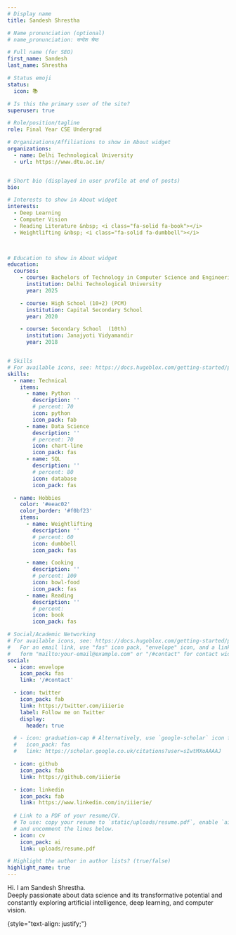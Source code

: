 ```yaml
---
# Display name
title: Sandesh Shrestha

# Name pronunciation (optional)
# name_pronunciation: सन्देश श्रेष्ठ

# Full name (for SEO)
first_name: Sandesh
last_name: Shrestha

# Status emoji
status:
  icon: 📚

# Is this the primary user of the site?
superuser: true

# Role/position/tagline
role: Final Year CSE Undergrad

# Organizations/Affiliations to show in About widget
organizations:
  - name: Delhi Technological University
  - url: https://www.dtu.ac.in/


# Short bio (displayed in user profile at end of posts)
bio: 

# Interests to show in About widget
interests:
  - Deep Learning 
  - Computer Vision
  - Reading Literature &nbsp; <i class="fa-solid fa-book"></i>
  - Weightlifting &nbsp; <i class="fa-solid fa-dumbbell"></i>

  

# Education to show in About widget
education:
  courses:
    - course: Bachelors of Technology in Computer Science and Engineering
      institution: Delhi Technological University
      year: 2025

    - course: High School (10+2) (PCM) 
      institution: Capital Secondary School
      year: 2020

    - course: Secondary School  (10th)
      institution: Janajyoti Vidyamandir
      year: 2018


# Skills
# For available icons, see: https://docs.hugoblox.com/getting-started/page-builder/#icons
skills:
  - name: Technical
    items:
      - name: Python
        description: ''
        # percent: 70
        icon: python
        icon_pack: fab
      - name: Data Science
        description: ''
        # percent: 70
        icon: chart-line
        icon_pack: fas
      - name: SQL
        description: ''
        # percent: 80
        icon: database
        icon_pack: fas

  - name: Hobbies
    color: '#eeac02'
    color_border: '#f0bf23'
    items:
      - name: Weightlifting
        description: ''
        # percent: 60
        icon: dumbbell
        icon_pack: fas

      - name: Cooking
        description: ''
        # percent: 100
        icon: bowl-food
        icon_pack: fas
      - name: Reading
        description: ''
        # percent:
        icon: book
        icon_pack: fas

# Social/Academic Networking
# For available icons, see: https://docs.hugoblox.com/getting-started/page-builder/#icons
#   For an email link, use "fas" icon pack, "envelope" icon, and a link in the
#   form "mailto:your-email@example.com" or "/#contact" for contact widget.
social:
  - icon: envelope
    icon_pack: fas
    link: '/#contact'

  - icon: twitter
    icon_pack: fab
    link: https://twitter.com/iiierie
    label: Follow me on Twitter
    display:
      header: true

  # - icon: graduation-cap # Alternatively, use `google-scholar` icon from `ai` icon pack
  #   icon_pack: fas
  #   link: https://scholar.google.co.uk/citations?user=sIwtMXoAAAAJ

  - icon: github
    icon_pack: fab
    link: https://github.com/iiierie

  - icon: linkedin
    icon_pack: fab
    link: https://www.linkedin.com/in/iiierie/
    
  # Link to a PDF of your resume/CV.
  # To use: copy your resume to `static/uploads/resume.pdf`, enable `ai` icons in `params.yaml`,
  # and uncomment the lines below.
  - icon: cv
    icon_pack: ai
    link: uploads/resume.pdf 

# Highlight the author in author lists? (true/false)
highlight_name: true
---
```


Hi. I am Sandesh Shrestha. <br>
Deeply passionate about data science and its transformative potential and constantly exploring artificial intelligence, deep learning, and computer vision.

{style="text-align: justify;"}
